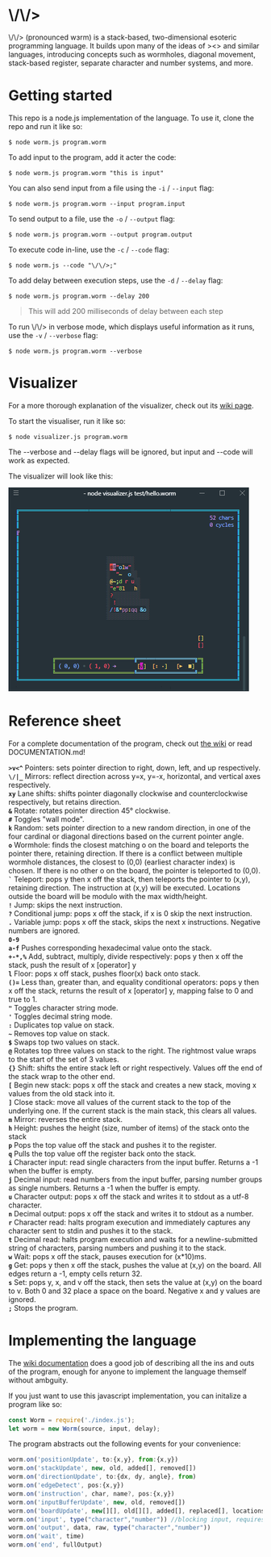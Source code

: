 # \\/\\/>

\\/\\/> (pronounced wɜrm) is a stack-based, two-dimensional esoteric programming language. It builds upon many of the ideas of ><> and similar languages, introducing concepts such as wormholes, diagonal movement, stack-based register, separate character and number systems, and more.

# Getting started

This repo is a node.js implementation of the language. To use it, clone the repo and run it like so:
```
$ node worm.js program.worm
```

To add input to the program, add it acter the code:
```
$ node worm.js program.worm "this is input"
```

You can also send input from a file using the `-i` / `--input` flag:
```
$ node worm.js program.worm --input program.input
```

To send output to a file, use the `-o` / `--output` flag:
```
$ node worm.js program.worm --output program.output
```

To execute code in-line, use the `-c` / `--code` flag:
```
$ node worm.js --code "\/\/>;"
```

To add delay between execution steps, use the `-d` / `--delay` flag:
```
$ node worm.js program.worm --delay 200
```
> This will add 200 milliseconds of delay between each step

To run \\/\\/> in verbose mode, which displays useful information as it runs, use the `-v` / `--verbose` flag:
```
$ node worm.js program.worm --verbose
```

# Visualizer

For a more thorough explanation of the visualizer, check out its [wiki page](https://github.com/torcado194/worm/wiki/Visualizer).

To start the visualiser, run it like so:
```
$ node visualizer.js program.worm
```
The --verbose and --delay flags will be ignored, but input and --code will work as expected.

The visualizer will look like this:

![visualizer demo](https://raw.githubusercontent.com/torcado194/worm/master/images/visualizer-demo.gif)

# Reference sheet

For a complete documentation of the program, check out [the wiki](https://github.com/torcado194/worm/wiki) or read DOCUMENTATION.md!

**`>v<^`**	Pointers: sets pointer direction to right, down, left, and up respectively.  
**`\/|_`**	Mirrors: reflect direction across y=x, y=-x, horizontal, and vertical axes respectively.  
**`xy`**	Lane shifts: shifts pointer diagonally clockwise and counterclockwise respectively, but retains direction.  
**`&`**	Rotate: rotates pointer direction 45° clockwise.  
**`#`**	Toggles "wall mode".  
**`k`**	Random: sets pointer direction to a new random direction, in one of the four cardinal or diagonal directions based on the current pointer angle.  
**`o`**	Wormhole: finds the closest matching o on the board and teleports the pointer there, retaining direction. If there is a conflict between multiple wormhole distances, the closest to (0,0) (earliest character index) is chosen. If there is no other o on the board, the pointer is teleported to (0,0).  
**`` ` ``**	Teleport: pops y then x off the stack, then teleports the pointer to (x,y), retaining direction. The instruction at (x,y) will be executed. Locations outside the board will be modulo with the max width/height.  
**`!`**	Jump: skips the next instruction.  
**`?`**	Conditional jump: pops x off the stack, if x is 0 skip the next instruction.  
**`.`**	Variable jump: pops x off the stack, skips the next x instructions. Negative numbers are ignored.  
**`0-9`**  
**`a-f`**	Pushes corresponding hexadecimal value onto the stack.  
**`+-*,%`**	Add, subtract, multiply, divide respectively: pops y then x off the stack, push the result of x [operator] y  
**`l`**	Floor: pops x off stack, pushes floor(x) back onto stack.  
**`()=`**	Less than, greater than, and equality conditional operators: pops y then x off the stack, returns the result of x [operator] y, mapping false to 0 and true to 1.  
**`"`**	Toggles character string mode.  
**`'`**	Toggles decimal string mode.  
**`:`**	Duplicates top value on stack.  
**`~`**	Removes top value on stack.  
**`$`**	Swaps top two values on stack.  
**`@`**	Rotates top three values on stack to the right. The rightmost value wraps to the start of the set of 3 values.  
**`{}`**	Shift: shifts the entire stack left or right respectively. Values off the end of the stack wrap to the other end.  
**`[`**	Begin new stack: pops x off the stack and creates a new stack, moving x values from the old stack into it.  
**`]`**	Close stack: move all values of the current stack to the top of the underlying one. If the current stack is the main stack, this clears all values.  
**`m`**	Mirror: reverses the entire stack.  
**`h`**	Height: pushes the height (size, number of items) of the stack onto the stack  
**`p`**	Pops the top value off the stack and pushes it to the register.  
**`q`**	Pulls the top value off the register back onto the stack.  
**`i`**	Character input: read single characters from the input buffer. Returns a -1 when the buffer is empty.  
**`j`**	Decimal input: read numbers from the input buffer, parsing number groups as single numbers. Returns a -1 when the buffer is empty.  
**`u`**	Character output: pops x off the stack and writes it to stdout as a utf-8 character.  
**`n`**	Decimal output: pops x off the stack and writes it to stdout as a number.  
**`r`**	Character read: halts program execution and immediately captures any character sent to stdin and pushes it to the stack.  
**`t`**	Decimal read: halts program execution and waits for a newline-submitted string of characters, parsing numbers and pushing it to the stack.  
**`w`**	Wait: pops x off the stack, pauses execution for (x\*10)ms.  
**`g`**	Get: pops y then x off the stack, pushes the value at (x,y) on the board. All edges return a -1, empty cells return 32.  
**`s`**	Set: pops y, x, and v off the stack, then sets the value at (x,y) on the board to v. Both 0 and 32 place a space on the board. Negative x and y values are ignored.  
**`;`**	Stops the program.  


# Implementing the language

The [wiki documentation](https://github.com/torcado194/worm/wiki) does a good job of describing all the ins and outs of the program, enough for anyone to implement the language themself without ambguity.

If you just want to use this javascript implementation, you can initalize a program like so:
```js
const Worm = require('./index.js');
let worm = new Worm(source, input, delay);
```

The program abstracts out the following events for your convenience:
```js
worm.on('positionUpdate', to:{x,y}, from:{x,y})  
worm.on('stackUpdate', new, old, added[], removed[])  
worm.on('directionUpdate', to:{dx, dy, angle}, from)  
worm.on('edgeDetect', pos:{x,y})  
worm.on('instruction', char, name?, pos:{x,y})  
worm.on('inputBufferUpdate', new, old, removed[])  
worm.on('boardUpdate', new[][], old[][], added[], replaced[], locations[])  
worm.on('input', type("character","number")) //blocking input, requires response  
worm.on('output', data, raw, type("character","number"))  
worm.on('wait', time)  
worm.on('end', fullOutput)  
```